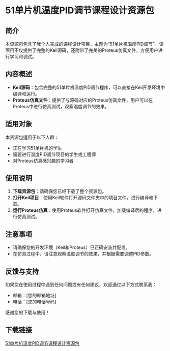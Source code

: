 # 51单片机温度PID调节课程设计资源包

## 简介

本资源包包含了我个人完成的课程设计项目，主题为“51单片机温度PID调节”。该项目不仅提供了完整的Keil源码，还附带了完美的Proteus仿真文件，方便用户进行学习和调试。

## 内容概述

- **Keil源码**：包含完整的51单片机温度PID调节程序，可以直接在Keil开发环境中编译和运行。
- **Proteus仿真文件**：提供了与源码对应的Proteus仿真文件，用户可以在Proteus中进行仿真测试，观察温度调节的效果。

## 适用对象

本资源包适用于以下人群：

- 正在学习51单片机的学生
- 需要进行温度PID调节项目的学生或工程师
- 对Proteus仿真感兴趣的学习者

## 使用说明

1. **下载资源包**：请确保您已经下载了整个资源包。
2. **打开Keil项目**：使用Keil软件打开源码文件夹中的项目文件，进行编译和下载。
3. **运行Proteus仿真**：使用Proteus软件打开仿真文件，加载编译后的程序，进行仿真测试。

## 注意事项

- 请确保您的开发环境（Keil和Proteus）已正确安装并配置。
- 在仿真过程中，请注意观察温度调节的效果，并根据需要调整PID参数。

## 反馈与支持

如果您在使用过程中遇到任何问题或有任何建议，欢迎通过以下方式联系我：

- 邮箱：[您的邮箱地址]
- 电话：[您的电话号码]

感谢您的下载与使用！

## 下载链接

[51单片机温度PID调节课程设计资源包](https://pan.quark.cn/s/e264ab2de1e6)